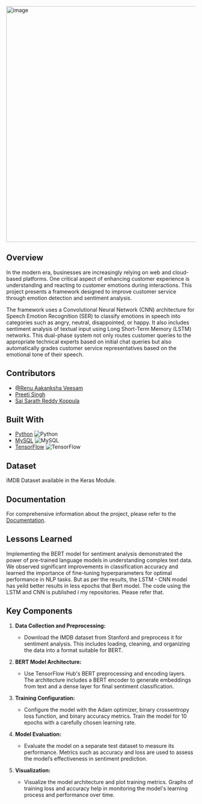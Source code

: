 <img width="626" alt="image" src="https://github.com/user-attachments/assets/b9243742-196a-4390-a6f8-4e4954254106">

## Overview

In the modern era, businesses are increasingly relying on web and cloud-based platforms. One critical aspect of enhancing customer experience is understanding and reacting to customer emotions during interactions. This project presents a framework designed to improve customer service through emotion detection and sentiment analysis.

The framework uses a Convolutional Neural Network (CNN) architecture for Speech Emotion Recognition (SER) to classify emotions in speech into categories such as angry, neutral, disappointed, or happy. It also includes sentiment analysis of textual input using Long Short-Term Memory (LSTM) networks. This dual-phase system not only routes customer queries to the appropriate technical experts based on initial chat queries but also automatically grades customer service representatives based on the emotional tone of their speech.

## Contributors

- [@Renu Aakanksha Veesam](https://github.com/renu-aakanksha)
- [Preeti Singh](https://github.com/PreetiSingh)
- [Sai Sarath Reddy Koppula](https://github.com/SaiSarathKoppula)

## Built With

- [Python](https://www.python.org) ![Python](https://img.shields.io/badge/Python-14354C?style=for-the-badge&logo=python&logoColor=white)
- [MySQL](https://www.mysql.com/) ![MySQL](https://img.shields.io/badge/MySQL-005C84?style=for-the-badge&logo=mysql&logoColor=white)
- [TensorFlow](https://www.tensorflow.org/) ![TensorFlow](https://img.shields.io/badge/TensorFlow-FF6F00?style=for-the-badge&logo=tensorflow&logoColor=white)

## Dataset

IMDB Dataset available in the Keras Module.

## Documentation

For comprehensive information about the project, please refer to the [Documentation](https://github.com/Renu-Aakanksha/Sentiment-Analysis-of-Movie-review-Dataset-using-LSTM-CNN/blob/main/Team_18%20Research%20Paper.pdf).

## Lessons Learned

Implementing the BERT model for sentiment analysis demonstrated the power of pre-trained language models in understanding complex text data. We observed significant improvements in classification accuracy and learned the importance of fine-tuning hyperparameters for optimal performance in NLP tasks. But as per the results, the LSTM - CNN model has yeild better results in less epochs that Bert model. 
The code using the LSTM and CNN is published i my repositories. Please refer that. 


## Key Components

1. **Data Collection and Preprocessing:**
   - Download the IMDB dataset from Stanford and preprocess it for sentiment analysis. This includes loading, cleaning, and organizing the data into a format suitable for BERT.

2. **BERT Model Architecture:**
   - Use TensorFlow Hub's BERT preprocessing and encoding layers. The architecture includes a BERT encoder to generate embeddings from text and a dense layer for final sentiment classification.

3. **Training Configuration:**
   - Configure the model with the Adam optimizer, binary crossentropy loss function, and binary accuracy metrics. Train the model for 10 epochs with a carefully chosen learning rate.

4. **Model Evaluation:**
   - Evaluate the model on a separate test dataset to measure its performance. Metrics such as accuracy and loss are used to assess the model’s effectiveness in sentiment prediction.

5. **Visualization:**
   - Visualize the model architecture and plot training metrics. Graphs of training loss and accuracy help in monitoring the model's learning process and performance over time.
